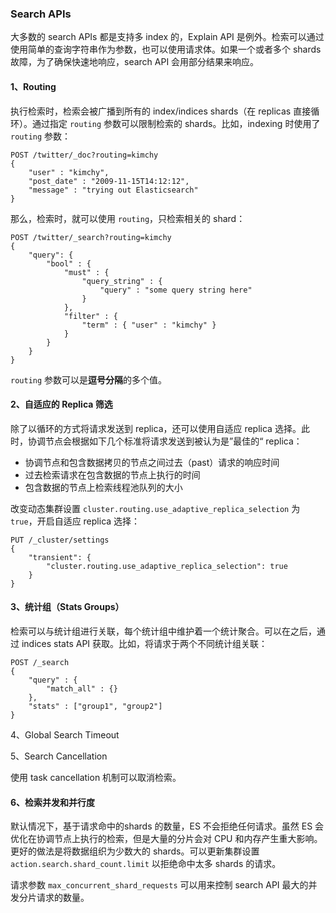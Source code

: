 ### Search APIs

大多数的 search APIs 都是支持多 index 的，Explain API 是例外。检索可以通过使用简单的查询字符串作为参数，也可以使用请求体。如果一个或者多个 shards 故障，为了确保快速地响应，search API 会用部分结果来响应。

#### 1、Routing

执行检索时，检索会被广播到所有的 index/indices shards（在 replicas 直接循环）。通过指定 `routing` 参数可以限制检索的 shards。比如，indexing 时使用了 `routing` 参数：

```shell
POST /twitter/_doc?routing=kimchy
{
    "user" : "kimchy",
    "post_date" : "2009-11-15T14:12:12",
    "message" : "trying out Elasticsearch"
}
```

那么，检索时，就可以使用 `routing`，只检索相关的 shard：

```shell
POST /twitter/_search?routing=kimchy
{
    "query": {
        "bool" : {
            "must" : {
                "query_string" : {
                    "query" : "some query string here"
                }
            },
            "filter" : {
                "term" : { "user" : "kimchy" }
            }
        }
    }
}
```

`routing` 参数可以是**逗号分隔**的多个值。

#### 2、自适应的 Replica 筛选

除了以循环的方式将请求发送到 replica，还可以使用自适应 replica 选择。此时，协调节点会根据如下几个标准将请求发送到被认为是”最佳的“ replica：

- 协调节点和包含数据拷贝的节点之间过去（past）请求的响应时间
- 过去检索请求在包含数据的节点上执行的时间
- 包含数据的节点上检索线程池队列的大小

改变动态集群设置 `cluster.routing.use_adaptive_replica_selection` 为 `true`，开启自适应 replica 选择：

```shell
PUT /_cluster/settings
{
    "transient": {
        "cluster.routing.use_adaptive_replica_selection": true
    }
}
```

#### 3、统计组（Stats Groups）

检索可以与统计组进行关联，每个统计组中维护着一个统计聚合。可以在之后，通过 indices stats API 获取。比如，将请求于两个不同统计组关联：

```shell
POST /_search
{
    "query" : {
        "match_all" : {}
    },
    "stats" : ["group1", "group2"]
}
```

4、Global Search Timeout

5、Search Cancellation

使用 task cancellation 机制可以取消检索。

#### 6、检索并发和并行度

默认情况下，基于请求命中的shards 的数量，ES 不会拒绝任何请求。虽然 ES 会优化在协调节点上执行的检索，但是大量的分片会对 CPU 和内存产生重大影响。更好的做法是将数据组织为少数大的 shards。可以更新集群设置 `action.search.shard_count.limit` 以拒绝命中太多 shards 的请求。

请求参数 `max_concurrent_shard_requests` 可以用来控制 search API 最大的并发分片请求的数量。